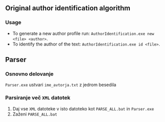 ## Original author identification algorithm
### Usage
* To generate a new author profile run: `AuthorIdentification.exe new <file> <author>`.
* To identify the author of the text: `AuthorIdentification.exe id <file>`.
## Parser
### Osnovno delovanje
`Parser.exe` ustvari `ime_avtorja.txt` z jedrom besedila

### Parsiranje več `XML` datotek
1. Daj vse `XML` datoteke v isto datoteko kot `PARSE_ALL.bat` in `Parser.exe`
1. Zaženi `PARSE_ALL.bat`
